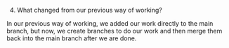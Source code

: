 4. What changed from our previous way of working?

  In our previous way of working, we added our work directly to the main branch, but now, we create branches to do our work and then merge them back into the main branch after we are done.
